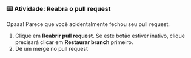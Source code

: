 ### :keyboard: Atividade: Reabra o pull request

Opaaa! Parece que você acidentalmente fechou seu pull request.

1. Clique em **Reabrir pull request**. Se este botão estiver inativo, clique precisará clicar em **Restaurar branch** primeiro.
2. Dê um merge no pull request
